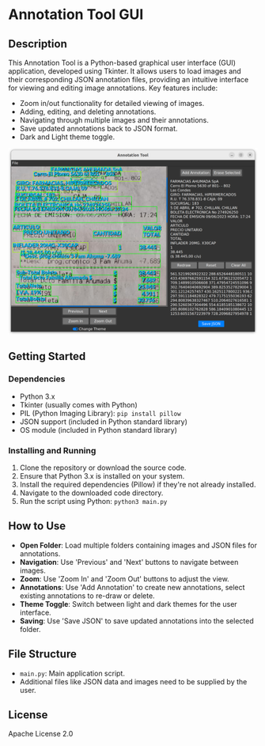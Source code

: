 # Annotation Tool GUI

## Description
This Annotation Tool is a Python-based graphical user interface (GUI) application, developed using Tkinter. It allows users to load images and their corresponding JSON annotation files, providing an intuitive interface for viewing and editing image annotations. Key features include:
- Zoom in/out functionality for detailed viewing of images.
- Adding, editing, and deleting annotations.
- Navigating through multiple images and their annotations.
- Save updated annotations back to JSON format.
- Dark and Light theme toggle.

![GUI Example Image](/example.png)

## Getting Started

### Dependencies
- Python 3.x
- Tkinter (usually comes with Python)
- PIL (Python Imaging Library): `pip install pillow`
- JSON support (included in Python standard library)
- OS module (included in Python standard library)

### Installing and Running
1. Clone the repository or download the source code.
2. Ensure that Python 3.x is installed on your system.
3. Install the required dependencies (Pillow) if they're not already installed.
4. Navigate to the downloaded code directory.
5. Run the script using Python: `python3 main.py`

## How to Use
- **Open Folder**: Load multiple folders containing images and JSON files for annotations.
- **Navigation**: Use 'Previous' and 'Next' buttons to navigate between images.
- **Zoom**: Use 'Zoom In' and 'Zoom Out' buttons to adjust the view.
- **Annotations**: Use 'Add Annotation' to create new annotations, select existing annotations to re-draw or delete.
- **Theme Toggle**: Switch between light and dark themes for the user interface.
- **Saving**: Use 'Save JSON' to save updated annotations into the selected folder.

## File Structure
- `main.py`: Main application script.
- Additional files like JSON data and images need to be supplied by the user.

## License
Apache License 2.0
